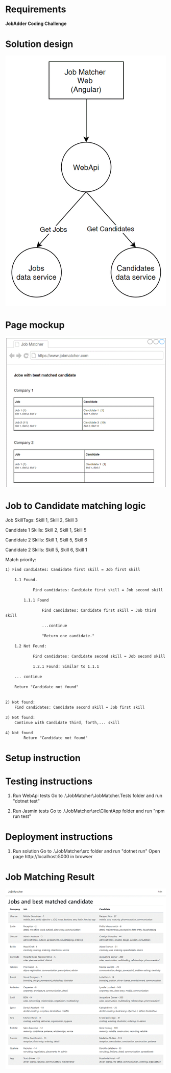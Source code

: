 # Requirements

**JobAdder Coding Challenge**

# Solution design
![picture](docs/img/solution_design.gif)

# Page mockup
![picture](docs/img/page_mockup.gif)

# Job to Candidate matching logic
Job SkillTags: Skill 1, Skill 2, Skill 3

Candidate 1 Skills: Skill 2, Skill 1, Skill 5

Candidate 2 Skills: Skill 1, Skill 5, Skill 6

Candidate 2 Skills: Skill 5, Skill 6, Skill 1

Match priority: 
	
	1) Find candidates: Candidate first skill = Job first skill
	
		1.1 Found. 
		
				Find candidates: Candidate first skill = Job second skill
				
			1.1.1 Found
			
					Find candidates: Candidate first skill = Job third skill
					
					...continue
					
					"Return one candidate."
					
		1.2 Not Found:
		
				Find candidates: Candidate second skill = Job second skill
				
				1.2.1 Found: Similar to 1.1.1
				
		... continue
		
		Return "Candidate not found"
		
			
	2) Not found: 
		Find candidates: Candidate second skill = Job first skill

	3) Not found: 
		Continue with Candidate third, forth,... skill
		
	4) Not found 
			Return "Candidate not found"
			

# Setup instruction

# Testing instructions
1) Run WebApi tests 
Go to .\JobMatcher\JobMatcher.Tests folder and run "dotnet test"

2) Run Jasmin tests
Go to .\JobMatcher\src\ClientApp folder and run "npm run test"
	
# Deployment instructions
1) Run solution
Go to .\JobMatcher\src folder and run "dotnet run"
Open page  http://localhost:5000   in browser

# Job Matching Result
![picture](docs/img/jobmatcher-result.gif)


